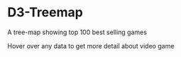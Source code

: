 # D3-Treemap
A tree-map showing top 100 best selling games

Hover over any data to get more detail about video game
